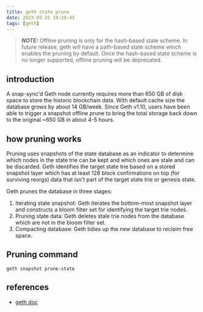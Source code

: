 ```yaml
---
title: geth state prune
date: 2023-03-25 19:29:43
tags: [geth]
---
```


> **_NOTE:_**  Offline pruning is only for the hash-based state scheme. In future release, geth will have a path-based state scheme which enables the pruning by default. Once the hash-based state scheme is no longer supported, offline pruning will be deprecated.

## introduction
A snap-sync'd Geth node currently requires more than 650 GB of disk space to store the historic blockchain data. With default cache size the database grows by about 14 GB/week. Since Geth v1.10, users have been able to trigger a snapshot offline prune to bring the total storage back down to the original ~650 GB in about 4-5 hours.

## how pruning works
Pruning uses snapshots of the state database as an indicator to determine which nodes in the state trie can be kept and which ones are stale and can be discarded. Geth identifies the target state trie based on a stored snapshot layer which has at least 128 block confirmations on top (for surviving reorgs) data that isn't part of the target state trie or genesis state.

Geth prunes the database in three stages:

1. Iterating state snapshot: Geth iterates the bottom-most snapshot layer and constructs a bloom filter set for identifying the target trie nodes.
2. Pruning state data: Geth deletes stale trie nodes from the database which are not in the bloom filter set.
3. Compacting database: Geth tidies up the new database to reclaim free space.

## Pruning command
```
geth snapshot prune-state
```

## references
- [geth doc](https://geth.ethereum.org/docs/fundamentals/pruning)